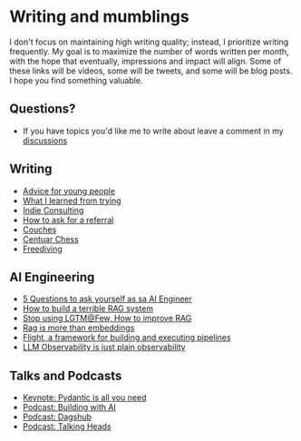# Writing and mumblings

I don't focus on maintaining high writing quality; instead, I prioritize writing frequently. My goal is to maximize the number of words written per month, with the hope that eventually, impressions and impact will align. Some of these links will be videos, some will be tweets, and some will be blog posts. I hope you find something valuable.

## Questions?

- If you have topics you'd like me to write about leave a comment in my [discussions](https://github.com/jxnl/blog/discussions)

## Writing

- [Advice for young people](./posts/advice.md)
- [What I learned from trying](./posts/learning.md)
- [Indie Consulting](./posts/consulting.md)
- [How to ask for a referral](./posts/asking.md)
- [Couches](./posts/couch.md)
- [Centuar Chess](./posts/centaur-chess.md)
- [Freediving](./posts/freediving.md)

## AI Engineering

- [5 Questions to ask yourself as sa AI Engineer](./posts/stochastic-software.md)
- [How to build a terrible RAG system](./posts/rag-inverted.md)
- [Stop using LGTM@Few, How to improve RAG](./posts/lgtmk.md)
- [Rag is more than embeddings](./posts/rag.md)
- [Flight, a framework for building and executing pipelines](./posts/recsys-frameworks.md)
- [LLM Observability is just plain observability](./posts/llmops.md)

## Talks and Podcasts

- [Keynote: Pydantic is all you need](https://www.youtube.com/watch?v=yj-wSRJwrrc&)
- [Podcast: Building with AI](https://www.youtube.com/watch?v=RuLTElrphnk)
- [Podcast: Dagshub](https://www.youtube.com/watch?v=rDP44EVpHTA)
- [Podcast: Talking Heads](https://www.youtube.com/watch?v=5-5jf3_mvBg)
